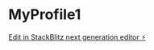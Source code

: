 # MyProfile1

[Edit in StackBlitz next generation editor ⚡️](https://stackblitz.com/~/github.com/PurushottamKParakh/MyProfile1)